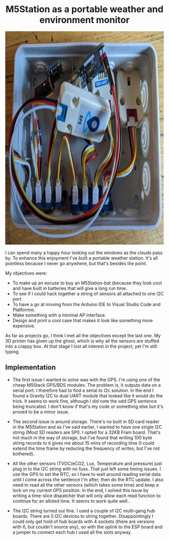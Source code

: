 <H1 align="center">M5Station as a portable weather and environment monitor</H1>
<p align="center">
<img width="800" height="677" src="/pictures/PXL_20221213_091805288.jpg">
 </p>

I can spend many a happy hour looking out the windows as the clouds pass by. To enhance this enjoyment I've built a portable weather station. 
It's all pointless because I never go anywhere, but that's besides the point.

My objectives were:

+ To make up an excuse to buy an M5Station-bat (because they look cool and have built in batteries that will give a long run time.
+ To see if I could hack together a string of sensors all attached to one I2C port
+ To have a go at moving from the Arduino IDE to Visual Studio Code and Platformio. 
+ Make something with a minimal AP interface.
+ Design and print a cool case that makes it look like something more expensive.

As far as projects go, I think I met all the objectives except the last one. My 3D printer has given up the ghost, which is why all the sensors 
are stuffed into a crappy box. At that stage I lost all interest in the project, yet I'm still typing.

## Implementation
+ The first issue I wanted to solve was with the GPS. I'm using one of the cheap M5Stack GPS/BDS modules. The problem is, it outputs data on a
serial port. I therefore had to find a serial to I2c solution. In the end I found a Gravity I2C to dual UART module that looked like it would
do the trick. It seems to work fine, although I did note the odd GPS sentence being truncated. I don't know if that's my code or something else
but it's proved to be a minor issue.

+ The second issue is around storage. There's no built in SD card reader in the M5Station and as I've said earlier, I wanted to have one single
I2C string (Most SD readers are SPI). I opted for a 32KB Fram board. That's not much in the way of storage, but I've found that writing 100 byte
string records to it gives me about 15 mins of recording time (I could extend the time frame by reducing the frequency of writes, but I've not bothered).

+ All the other sensors (TVOC/eCO2, Lux, Temperature and pressure) just plug in to the I2C string with no fuss. That just left some timing issues.
I use the GPS to set the RTC, so I have to wait around reading serial data until I come across the sentence I'm after, then do the RTC update. I also need
to read all the other sensors (which takes some time) and keep a lock on my current GPS position. In the end, I solved this issue by writing a time-slice
dispatcher that will only allow each read function to continue for an alloted time. It seems to work quite well..

+ The I2C string turned out fine. I used a couple of I2C multi-gang hub boards. There are 5 I2C devices to string together. Disappointingly I could only
get hold of hub boards with 4 sockets (there are versions with 6, but couldn't source any), so with the uplink to the ESP board and a jumper to
connect each hub I used all the slots anyway.


